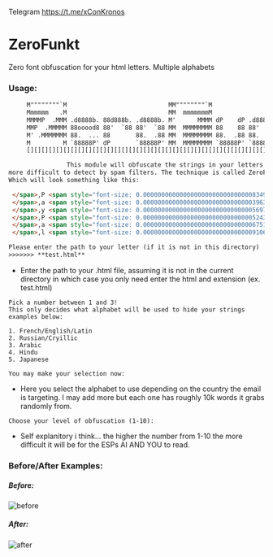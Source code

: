Telegram https://t.me/xConKronos


# ZeroFunkt
Zero font obfuscation for your html letters. Multiple alphabets


### Usage:

```html
     M""""""""`M                            MM""""""""`M                   dP       M""""""""M
     Mmmmmm   .M                            MM  mmmmmmmM                   88       Mmmm  mmmM
     MMMMP  .MMM .d8888b. 88d888b. .d8888b. M'      MMMM dP    dP .d8888b. 88  .dP  MMMM  MMMM
     MMP  .MMMMM 88ooood8 88'  `88 88'  `88 MM  MMMMMMMM 88    88 88'  `"" 88888"   MMMM  MMMM
     M' .MMMMMMM 88.  ... 88       88.  .88 MM  MMMMMMMM 88.  .88 88.  ... 88  `8b. MMMM  MMMM
     M         M `88888P' dP       `88888P' MM  MMMMMMMM `88888P' `88888P' dP   `YP MMMM  MMMM
     [][][][][][][][][][][][][][][][][][][][][][][][][][][][][][][][][][][][][][][][][][][][][]

                This module will obfuscate the strings in your letters in order to make your content
more difficult to detect by spam filters. The technique is called ZeroFont.
Which will look something like this:

 </span>,P <span style="font-size: 0.0000000000000000000000000000008349vh;">Farmer
 </span>,a <span style="font-size: 0.00000000000000000000000000000039632%;">soutien
 </span>,y <span style="font-size: 0.00000000000000000000000000000056979em;">océans
 </span>,P <span style="font-size: 0.0000000000000000000000000000005243%;">debout,
 </span>,a <span style="font-size: 0.00000000000000000000000000000067519vw;">enseignants,
 </span>,l <span style="font-size: 0.00000000000000000000000000000091066vw;">celui-ci

Please enter the path to your letter (if it is not in this directory)
>>>>>>> **test.html**
```

- Enter the path to your .html file, assuming it is not in the current directory in which case you only need enter the html and extension (ex. test.html)

```
Pick a number between 1 and 3!
This only decides what alphabet will be used to hide your strings examples below:

1. French/English/Latin
2. Russian/Cryillic
3. Arabic
4. Hindu
5. Japanese

You may make your selection now:

```

- Here you select the alphabet to use depending on the country the email is targeting. I may add more but each one has roughly 10k words it grabs randomly from.

```
Choose your level of obfuscation (1-10): 
```

- Self explanitory i think... the higher the number from 1-10 the more difficult it will be for the ESPs AI AND YOU to read. 

### Before/After Examples:
##### Before:
![before](https://github.com/kromatixx/ZeroFunkt/blob/main/htmlUnENC.png)

##### After:
![after](https://github.com/kromatixx/ZeroFunkt/blob/main/enchtml.png)
